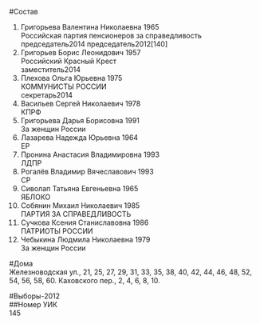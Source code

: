 #Состав  
1. Григорьева Валентина Николаевна 1965  
    Российская партия пенсионеров за справедливость  
    председатель2014 председатель2012[140]  
2. Григорьев Борис Леонидович 1957  
    Российский Красный Крест  
    заместитель2014  
3. Плехова Ольга Юрьевна 1975  
    КОММУНИСТЫ РОССИИ  
    секретарь2014  
4. Васильев Сергей Николаевич 1978  
    КПРФ  
5. Григорьева Дарья Борисовна 1991  
    За женщин России  
6. Лазарева Надежда Юрьевна 1964  
    ЕР  
7. Пронина Анастасия Владимировна 1993  
    ЛДПР  
8. Рогалёв Владимир Вячеславович 1993  
    СР  
9. Сиволап Татьяна Евгеньевна 1965  
    ЯБЛОКО  
10. Собянин Михаил Николаевич 1985  
    ПАРТИЯ ЗА СПРАВЕДЛИВОСТЬ  
11. Сучкова Ксения Станиславовна 1986  
    ПАТРИОТЫ РОССИИ  
12. Чебыкина Людмила Николаевна 1979  
    За женщин России  
  
#Дома  
Железноводская ул.,     21, 25, 27, 29, 31, 33, 35, 38, 40, 42, 44, 46, 48, 52, 54, 56, 58, 60. Каховского пер.,     2, 4, 6, 8, 10.  
  
#Выборы-2012  
##Номер УИК  
145  
